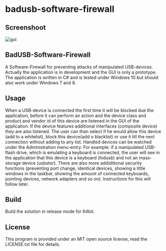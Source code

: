 # badusb-software-firewall
## Screenshoot
![gui](https://user-images.githubusercontent.com/31700285/30253515-2779f2e2-9687-11e7-8954-6a358583f9b5.PNG)
## BadUSB-Software-Firewall
A Software-Firewall for preventing attacks of manipulated USB-devices. Actually the application is in development and the GUI is only a prototype. The application is written in C# and is tested under Windows 10 but should also work under Windows 7 and 8.
## Usage
When a USB-device is connected the first time it will be blocked due the application, before it can perform an action and the device class and product and vendor id of this device are listened in the GUI of the application. If the device features additional interfaces (composite device) they are also listened. The user can than select if he would allow this device (add to a whitelist), block this device(add o blacklist) or use it till the next connection without adding to any list. Handled devices can be watched under the Administration menu-entry. For example: if a manipulated USB-flash drive, which is emulating a keyboard is connected, the user will see in the application that this device is a keyboard (hidusb) and not an mass-storage device (usbstor). There are also more addiditional security functions (preventing port change, identical devices, showing a little windows in the taskbar, showing the amount of connected keyboards, pointing devices, network adapters and so on). Instructions for this will follow later. 
## Build
Build the solution in release mode for 64bit.
## License
This program is provided under an MIT open source license, read the LICENSE.txt file for details.
